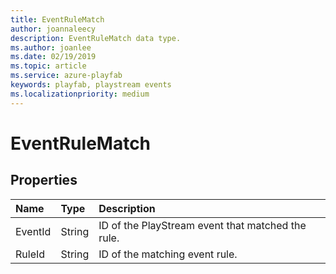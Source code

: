 ```yaml
---
title: EventRuleMatch
author: joannaleecy
description: EventRuleMatch data type.
ms.author: joanlee
ms.date: 02/19/2019
ms.topic: article
ms.service: azure-playfab
keywords: playfab, playstream events
ms.localizationpriority: medium
---
```


# EventRuleMatch

## Properties

|Name|Type|Description|
| :--------------------|:-------------------|:----------------------|
|EventId|String|ID of the PlayStream event that matched the rule.|
|RuleId|String|ID of the matching event rule.|
